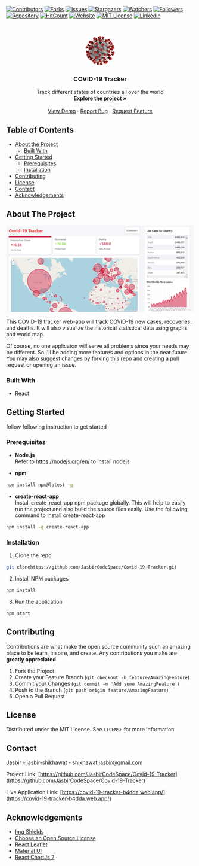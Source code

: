 <!-- PROJECT SHIELDS -->
<!--
*** I'm using markdown "reference style" links for readability.
*** Reference links are enclosed in brackets [ ] instead of parentheses ( ).
*** See the bottom of this document for the declaration of the reference variables
*** for contributors-url, forks-url, etc. This is an optional, concise syntax you may use.
*** https://www.markdownguide.org/basic-syntax/#reference-style-links
-->

[![Contributors][contributors-shield]][contributors-url]
[![Forks][forks-shield]][forks-url]
[![Issues][issues-shield]][issues-url]
[![Stargazers][stars-shield]][stars-url]
[![Watchers][watchers-shield]][watchers-url]
[![Followers][follow-shield]][follow-url]
[![Repository][repo-shield]][repo-url]
[![HitCount][hits-shield]][hits-url]
[![Website][website-shield]][website-url]
[![MIT License][license-shield]][license-url]
[![LinkedIn][linkedin-shield]][linkedin-url]


<!-- PROJECT LOGO -->
<br />
<p align="center">
  <a href="https://github.com/JasbirCodeSpace/Covid-19-Tracker">
    <img src="covid-19-tracker/public/logo192.png" alt="Logo" width="80" height="80">
  </a>

  <h3 align="center">COVID-19 Tracker</h3>

  <p align="center">
    Track different states of countries all over the world
    <br />
    <a href="https://github.com/JasbirCodeSpace/Covid-19-Tracker"><strong>Explore the project »</strong></a>
    <br />
    <br />
    <a href="https://covid-19-tracker-b4dda.web.app/">View Demo</a>
    ·
    <a href="https://github.com/JasbirCodeSpace/Covid-19-Tracker/issues">Report Bug</a>
    ·
    <a href="https://github.com/JasbirCodeSpace/Covid-19-Tracker/issues">Request Feature</a>
  </p>
</p>

<!-- TABLE OF CONTENTS -->

## Table of Contents

- [About the Project](#about-the-project)
  - [Built With](#built-with)
- [Getting Started](#getting-started)
  - [Prerequisites](#prerequisites)
  - [Installation](#installation)
- [Contributing](#contributing)
- [License](#license)
- [Contact](#contact)
- [Acknowledgements](#acknowledgements)

<!-- ABOUT THE PROJECT -->

## About The Project

[![COVID-19 Screen Shot][product-screenshot]](https://covid-19-tracker-b4dda.web.app/)

This COVID-19 tracker web-app will track COVID-19 new cases, recoveries, and deaths. It will also visualize the historical statistical data using graphs and world map.

Of course, no one applicaton will serve all problems since your needs may be different. So I'll be adding more features and options in the near future. You may also suggest changes by forking this repo and creating a pull request or opening an issue.

### Built With
- [React](https://reactjs.org/)



<!-- GETTING STARTED -->

## Getting Started
follow following instruction to get started

### Prerequisites

- <strong>Node.js</strong> <br />
Refer to https://nodejs.org/en/ to install nodejs

- <strong>npm</strong>

```sh
npm install npm@latest -g
```
- <strong>create-react-app</strong> <br />
Install create-react-app npm package globally. This will help to easily run the project and also build the source files easily. Use the following command to install create-react-app

```bash
npm install -g create-react-app
```

### Installation

1. Clone the repo

```sh
git clonehttps://github.com/JasbirCodeSpace/Covid-19-Tracker.git
```

2. Install NPM packages

```sh
npm install
```
3. Run the application

```sh
npm start
```

## Contributing

Contributions are what make the open source community such an amazing place to be learn, inspire, and create. Any contributions you make are **greatly appreciated**.

1. Fork the Project
2. Create your Feature Branch (`git checkout -b feature/AmazingFeature`)
3. Commit your Changes (`git commit -m 'Add some AmazingFeature'`)
4. Push to the Branch (`git push origin feature/AmazingFeature`)
5. Open a Pull Request

<!-- LICENSE -->

## License

Distributed under the MIT License. See `LICENSE` for more information.

<!-- CONTACT -->

## Contact

Jasbir - [jasbir-shikhawat](https://www.linkedin.com/in/jasbir-shikhawat/) - shikhawat.jasbir@gmail.com

Project Link: [https://github.com/JasbirCodeSpace/Covid-19-Tracker](https://github.com/JasbirCodeSpace/Covid-19-Tracker)

Live Application Link: [https://covid-19-tracker-b4dda.web.app/](https://covid-19-tracker-b4dda.web.app/)

<!-- ACKNOWLEDGEMENTS -->

## Acknowledgements

- [Img Shields](https://shields.io)
- [Choose an Open Source License](https://choosealicense.com)
- [React Leaflet](https://react-leaflet.js.org/)
- [Material UI](https://material-ui.com/)
- [React ChartJs 2](https://github.com/jerairrest/react-chartjs-2)

<!-- MARKDOWN LINKS & IMAGES -->
<!-- https://www.markdownguide.org/basic-syntax/#reference-style-links -->

[contributors-shield]: https://img.shields.io/github/contributors/JasbirCodeSpace/Covid-19-Tracker.svg?style=flat-square
[contributors-url]: https://github.com/JasbirCodeSpace/Covid-19-Tracker/graphs/contributors
[forks-shield]: https://img.shields.io/github/forks/JasbirCodeSpace/Covid-19-Tracker.svg?style=flat-square
[forks-url]: https://github.com/JasbirCodeSpace/Covid-19-Tracker/network/members
[stars-shield]: https://img.shields.io/github/stars/JasbirCodeSpace/Covid-19-Tracker.svg?style=flat-square
[stars-url]: https://github.com/JasbirCodeSpace/Covid-19-Tracker/stargazers
[watchers-shield]: https://img.shields.io/github/watchers/JasbirCodeSpace/Covid-19-Tracker?style=flat-square
[watchers-url]: https://github.com/JasbirCodeSpace/Covid-19-Tracker/watchers
[issues-shield]: https://img.shields.io/github/issues/JasbirCodeSpace/Covid-19-Tracker.svg?style=flat-square
[issues-url]: https://github.com/JasbirCodeSpace/Covid-19-Tracker/issues
[follow-shield]: https://img.shields.io/github/followers/JasbirCodeSpace?style=flat-square
[follow-url]: https://github.com/user/following/JasbirCodeSpace
[hits-shield]: http://hits.dwyl.com/JasbirCodeSpace/Covid-19-Tracker.svg
[hits-url]: http://hits.dwyl.com/JasbirCodeSpace/Covid-19-Tracker
[repo-shield]: https://img.shields.io/github/repo-size/JasbirCodeSpace/Covid-19-Tracker?style=flat-square
[repo-url]: https://github.com/JasbirCodeSpace/Covid-19-Tracker
[website-shield]: https://img.shields.io/website?style=flat-square&url=https%3A%2F%2Fcovid-19-tracker-b4dda.web.app
[website-url]: https://covid-19-tracker-b4dda.web.app/
[license-shield]: https://img.shields.io/github/license/JasbirCodeSpace/Covid-19-Tracker?style=flat-square
[license-url]: https://github.com/JasbirCodeSpace/Covid-19-Tracker/blob/master/LICENSE
[linkedin-shield]: https://img.shields.io/badge/-LinkedIn-black.svg?style=flat-square&logo=linkedin&colorB=555
[linkedin-url]: https://www.linkedin.com/in/jasbir-shikhawat
[product-screenshot]: covid-19-tracker/public/screenshot.png
